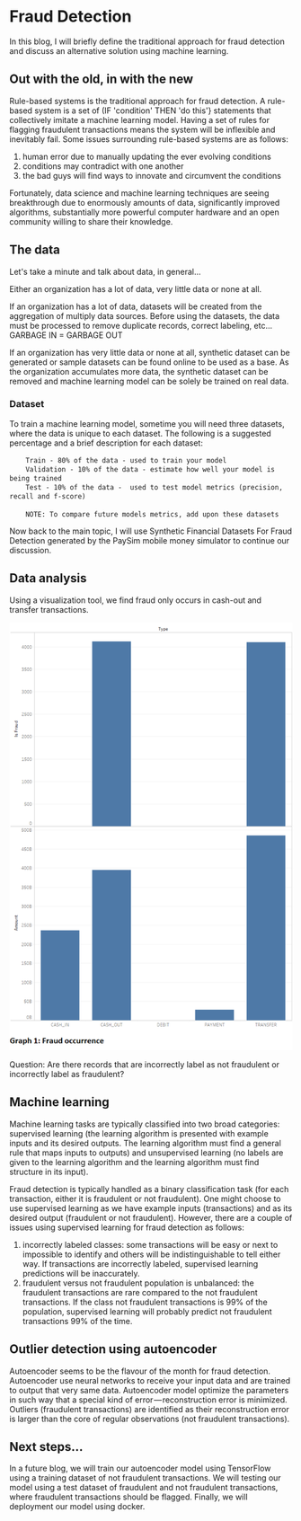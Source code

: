 # Fraud Detection

In this blog, I will briefly define the traditional approach for fraud detection and discuss an alternative solution using machine learning.

## Out with the old, in with the new

Rule-based systems is the traditional approach for fraud detection. A rule-based system is a set of (IF 'condition' THEN 'do this'} statements that collectively imitate a machine learning model. Having a set of rules for flagging fraudulent transactions means the system will be inflexible and inevitably fail.  Some issues surrounding rule-based systems are as follows:

1. human error due to manually updating the ever evolving conditions
2. conditions may contradict with one another
3. the bad guys will find ways to innovate and circumvent the conditions

Fortunately, data science and machine learning techniques are seeing breakthrough due to enormously amounts of data, significantly improved algorithms, substantially more powerful computer hardware and an open community willing to share their knowledge.

## The data

Let's take a minute and talk about data, in general...

Either an organization has a lot of data, very little data or none at all.  

If an organization has a lot of data, datasets will be created from the aggregation of multiply data sources.  Before using the datasets, the data must be processed to remove duplicate records, correct labeling, etc...  GARBAGE IN = GARBAGE OUT

If an organization has very little data or none at all, synthetic dataset can be generated or sample datasets can be found online to be used as a base. As the organization accumulates more data, the synthetic dataset can be removed and machine learning model can be solely be trained on real data.

### Dataset

To train a machine learning model, sometime you will need three datasets, where the data is unique to each dataset.  The following is a suggested percentage and a brief description for each dataset:

```
	Train - 80% of the data - used to train your model
	Validation - 10% of the data - estimate how well your model is being trained 
	Test - 10% of the data -  used to test model metrics (precision, recall and f-score)

	NOTE: To compare future models metrics, add upon these datasets
```

Now back to the main topic, I will use Synthetic Financial Datasets For Fraud Detection generated by the PaySim mobile money simulator to continue our discussion.

## Data analysis

Using a visualization tool, we find fraud only occurs in cash-out and transfer transactions.

![Graph 1](../images/fraud-graph1.png "Graph 1")

Question: Are there records that are incorrectly label as not fraudulent or incorrectly label as fraudulent?

## Machine learning

Machine learning tasks are typically classified into two broad categories: supervised learning (the learning algorithm is presented with example inputs and its desired outputs.  The learning algorithm must find a general rule that maps inputs to outputs) and unsupervised learning (no labels are given to the learning algorithm and the learning algorithm must find structure in its input).

Fraud detection is typically handled as a binary classification task (for each transaction, either it is fraudulent or not fraudulent).  One might choose to use supervised learning as we have example inputs (transactions) and as its desired output (fraudulent or not fraudulent).  However, there are a couple of issues using supervised learning for fraud detection as follows:

1. incorrectly labeled classes: some transactions will be easy or next to impossible to identify and others will be indistinguishable to tell either way.  If transactions are incorrectly labeled, supervised learning predictions will be inaccurately.
2. fraudulent versus not fraudulent population is unbalanced: the fraudulent transactions are rare compared to the not fraudulent transactions.  If the class not fraudulent transactions is 99% of the population, supervised learning will probably predict not fraudulent transactions 99% of the time.

## Outlier detection using autoencoder

Autoencoder seems to be the flavour of the month for fraud detection.  Autoencoder use neural networks to receive your input data and are trained to output that very same data. Autoencoder model optimize the parameters in such way that a special kind of error — reconstruction error is minimized. Outliers (fraudulent transactions) are identified as their reconstruction error is larger than the core of regular observations (not fraudulent transactions).

## Next steps...

In a future blog, we will train our autoencoder model using TensorFlow using a training dataset of not fraudulent transactions.  We will testing our model using a test dataset of fraudulent and not fraudulent transactions, where fraudulent transactions should be flagged.  Finally, we will deployment our model using docker.